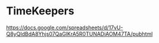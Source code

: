 # TimeKeepers

https://docs.google.com/spreadsheets/d/17vU-Q8yQIdBdA8Yhjs07QaGlKrA5R0TUNADiAOM47TA/pubhtml
